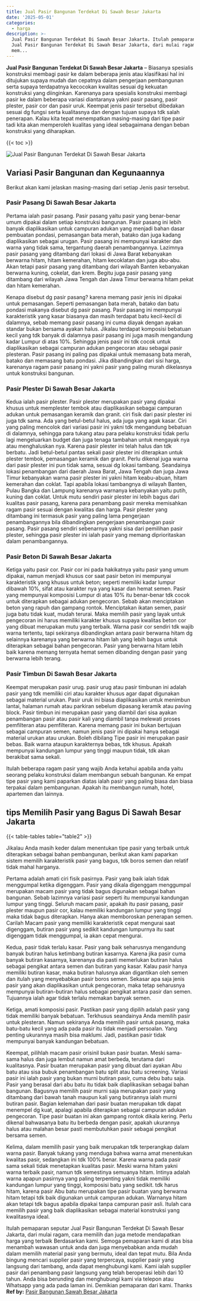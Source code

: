 ```yaml
---
title: Jual Pasir Bangunan Terdekat Di Sawah Besar Jakarta
date: '2025-05-01'
categories:
  - harga
description: >-
  Jual Pasir Bangunan Terdekat Di Sawah Besar Jakarta. Itulah pemaparan seputar
  Jual Pasir Bangunan Terdekat Di Sawah Besar Jakarta, dari mulai ragam, cara
  mem...
---
```


**Jual Pasir Bangunan Terdekat Di Sawah Besar Jakarta** – Biasanya spesialis konstruksi membagi pasir ke dalam beberapa jenis atau klasifikasi hal ini ditujukan supaya mudah dan cepatnya dalam pengerjaan pembangunan serta supaya terdapatnya kecocokan kwalitas sesuai dg kekuatan konstruksi yang diinginkan. Karenanya para spesialis konstruksi membagi pasir ke dalam beberapa variasi diantaranya yakni pasir pasang, pasir plester, pasir cor dan pasir uruk. Keempat jenis pasir tersebut dibedakan sesuai dg fungsi serta kualitasnya dan dengan tujuan supaya tdk salah penerapan. Kalau kita tepat menempatkan masing-masing dari tipe pasir tadi kita akan memperoleh kualitas yang ideal sebagaimana dengan beban konstruksi yang diharapkan.

{{< toc >}}

![Jual Pasir Bangunan Terdekat Di Sawah Besar Jakarta](/images/jual-pasir-bangunan-74.png)

## Variasi Pasir Bangunan dan Kegunaannya

Berikut akan kami jelaskan masing-masing dari setiap Jenis pasir tersebut.

### Pasir Pasang Di Sawah Besar Jakarta

Pertama ialah pasir pasang. Pasir pasang yaitu pasir yang benar-benar umum dipakai dalam setiap konstruksi bangunan. Pasir pasang ini lebih banyak diaplikasikan untuk campuran adukan yang menjadi bahan dasar pembuatan pondasi, pemasangan bata merah, batako dan juga kadang diaplikasikan sebagai urugan. Pasir pasang ini mempunyai karakter dan warna yang tidak sama, tergantung daerah penambangannya. Lazimnya pasir pasang yang ditambang dari lokasi di Jawa Barat kebanyakan berwarna hitam, hitam kemerahan, hitam kecoklatan dan juga abu-abu. Akan tetapi pasir pasang yang ditambang dari wilayah Banten kebanyakan berwarna kuning, cokelat, dan krem. Begitu juga pasir pasang yang ditambang dari wilayah Jawa Tengah dan Jawa Timur berwarna hitam pekat dan hitam kemerahan.

Kenapa disebut dg pasir pasang? karena memang pasir jenis ini dipakai untuk pemasangan. Seperti pemasangan bata merah, batako dan batu pondasi makanya disebut dg pasir pasang. Pasir pasang ini mempunyai karakteristik yang kasar biasanya dan masih terdapat batu kecil-kecil di dalamnya, sebab memang pasir pasang ini cuma diayak dengan ayakan standar bukan bersama ayakan halus. Jikalau terdapat komposisi bebatuan kecil yang tdk banyak di dalamnya pasir pasang ini juga masih mengandung kadar Lumpur di atas 10%. Sehingga jenis pasir ini tdk cocok untuk diaplikasikan sebagai campuran adukan pengecoran atau sebagai pasir plesteran. Pasir pasang ini paling pas dipakai untuk memasang bata merah, batako dan memasang batu pondasi. Jika dibandingkan dari sisi harga, karenanya ragam pasir pasang ini yakni pasir yang paling murah dikelasnya untuk konstruksi bangunan.

### Pasir Plester Di Sawah Besar Jakarta

Kedua ialah pasir plester. Pasir plester merupakan pasir yang dipakai khusus untuk memplester tembok atau diaplikasikan sebagai campuran adukan untuk pemasangan keramik dan granit. ciri fisik dari pasir plester ini juga tdk sama. Ada yang betul-betul halus, ada juga yang agak kasar. Ciri yang paling mencolok dari variasi pasir ini yakni tdk mengandung bebatuan di dalamnya, sehingga para tukang atau para pelaku konstruksi tidak perlu lagi mengeluarkan budget dan juga tenaga tambahan untuk mengayak nya atau menghaluskan nya. Karena pasir plester ini telah halus dan tdk berbatu. Jadi betul-betul pantas sekali pasir plester ini diterapkan untuk plester tembok, pemasangan keramik dan granit. Perlu dikenal juga warna dari pasir plester ini pun tidak sama, sesuai dg lokasi tambang. Seandainya lokasi penambangan dari daerah Jawa Barat, Jawa Tengah dan juga Jawa Timur kebanyakan warna pasir plester ini yakni hitam keabu-abuan, hitam kemerahan dan coklat. Tapi apabila lokasi tambangnya di wilayah Banten, Pulau Bangka dan Lampung karenanya warnanya kebanyakan yaitu putih, kuning dan coklat. Untuk mutu sendiri pasir plester ini lebih bagus dari kualitas pasir pasang, karena para penambang pasir mereka memisahkan ragam pasir sesuai dengan kwalitas dan harga. Pasir plester yang ditambang ini termasuk pasir yang paling lama pengerjaan penambangannya bila dibandingkan pengerjaan penambangan pasir pasang. Pasir pasang sendiri sebenarnya yakni sisa dari pemilihan pasir plester, sehingga pasir plester ini ialah pasir yang memang diprioritaskan dalam penambangannya.

### Pasir Beton Di Sawah Besar Jakarta

Ketiga yaitu pasir cor. Pasir cor ini pada hakikatnya yaitu pasir yang umum dipakai, namun menjadi khusus cor saat pasir beton ini mempunyai karakteristik yang khusus untuk beton; seperti memiliki kadar lumpur dibawah 10%, sifat atau karakter nya yang kasar dan hemat semen. Pasir yang mempunyai komposisi Lumpur di atas 10% itu benar-benar tdk cocok untuk diterapkan sebagai adukan pengecoran. Sebab akan menciptakan beton yang rapuh dan gampang rontok. Menciptakan ikatan semen, pasir juga batu tidak kuat, mudah terurai. Maka memilih pasir yang layak untuk pengecoran ini harus memiliki karakter khusus supaya kwalitas beton cor yang dibuat merupakan mutu yang terbaik. Warna pasir cor sendiri tdk wajib warna tertentu, tapi sekiranya dibandingkan antara pasir berwarna hitam dg selainnya karenanya yang berwarna hitam lah yang lebih bagus untuk diterapkan sebagai bahan pengecoran. Pasir yang berwarna hitam lebih baik karena memang ternyata hemat semen dibanding dengan pasir yang berwarna lebih terang.

### Pasir Timbun Di Sawah Besar Jakarta

Keempat merupakan pasir urug. pasir urug atau pasir timbunan ini adalah pasir yang tdk memiliki ciri atau karakter khusus agar dapat digunakan sebagai material urukan. Pasir uruk ini biasa diaplikasikan untuk menimbun lantai, halaman rumah atau parkiran sebelum dipasang keramik atau paving block. Pasir timbun ini merupakan pasir yang diambil dari sisa ayakan penambangan pasir atau pasir kali yang diambil tanpa melewati proses pemfilteran atau pemfilteran. Karena memang pasir ini bukan bertujuan sebagai campuran semen, namun jenis pasir ini dipakai hanya sebagai material urukan atau urukan. Boleh dibilang Tipe pasir ini merupakan pasir bebas. Baik warna ataupun karakternya bebas, tdk khusus. Apakah mempunyai kandungan lumpur yang tinggi maupun tidak, tdk akan berakibat sama sekali.

Itulah beberapa ragam pasir yang wajib Anda ketahui apabila anda yaitu seorang pelaku konstruksi dalam membangun sebuah bangunan. Ke empat tipe pasir yang kami paparkan diatas ialah pasir yang paling biasa dan biasa terpakai dalam pembangunan. Apakah itu membangun rumah, hotel, apartemen dan lainnya.

## tips Memilih Pasir yang Bagus Di Sawah Besar Jakarta

{{< table-tables table="table2" >}}

Jikalau Anda masih keder dalam menentukan tipe pasir yang terbaik untuk diterapkan sebagai bahan pembangunan, berikut akan kami paparkan sistem memilih karakteristik pasir yang bagus, tdk boros semen dan relatif tidak mahal harganya.

Pertama adalah amati ciri fisik pasirnya. Pasir yang baik ialah tidak menggumpal ketika digenggam. Pasir yang dikala digenggam menggumpal merupakan macam pasir yang tidak bagus digunakan sebagai bahan bangunan. Sebab lazimnya variasi pasir seperti itu mempunyai kandungan lumpur yang tinggi. Seluruh macam pasir, apakah itu pasir pasang, pasir plester maupun pasir cor, kalau memiliki kandungan lumpur yang tinggi maka tidak bagus diterapkan. Hanya akan memboroskan penerapan semen. Carilah Macam pasir yang memiliki karakteristik cepat mengurai saat digenggam, butiran pasir yang sedikit kandungan lumpurnya itu saat digenggam tidak menggumpal, ia akan cepat mengurai.

Kedua, pasir tidak terlalu kasar. Pasir yang baik seharusnya mengandung banyak butiran halus ketimbang butiran kasarnya. Karena jika pasir cuma banyak butiran kasarnya, karenanya dia pasti memerlukan butiran halus sebagai pengikat antara semen dan butiran yang kasar. Kalau pasir hanya memiliki butiran kasar, maka butiran halusnya akan digantikan oleh semen dan itulah yang menyebabkan pasir boros semen. Sekasar apa saja jenis pasir yang akan diaplikasikan untuk pengecoran, maka tetap seharusnya mempunyai butiran-butiran halus sebagai pengikat antara pasir dan semen. Tujuannya ialah agar tidak terlalu memakan banyak semen.

Ketiga, amati komposisi pasir. Pastikan pasir yang dipilih adalah pasir yang tidak memiliki banyak bebatuan. Terkhusus seandainya Anda memilih pasir untuk plesteran. Namun sekiranya Anda memilih pasir untuk pasang, maka batu-batu kecil yang ada pada pasir itu tidak menjadi persoalan. Yang penting ukurannya masih bisa maklumi. Jadi, pastikan pasir tidak mempunyai banyak kandungan bebatuan.

Keempat, pilihlah macam pasir orisinil bukan pasir buatan. Meski sama-sama halus dan juga lembut namun amat berbeda, terutama dari kualitasnya. Pasir buatan merupakan pasir yang dibuat dari ayakan Abu batu atau sisa bubuk penambangan batu split atau batu screening. Variasi pasir ini ialah pasir yang bukan murni butiran pasir, cuma debu batu saja. Pasir yang berasal dari abu batu itu tidak baik diaplikasikan sebagai bahan bangunan. Bagusnya memilih pasir murni saja merupakan pasir yang ditambang dari bawah tanah maupun kali yang butirannya ialah murni butiran pasir. Bagian kelemahan dari pasir buatan merupakan tdk dapat menempel dg kuat, apalagi apabila diterapkan sebagai campuran adukan pengecoran. Tipe pasir buatan ini akan gampang rontok dikala kering. Perlu dikenal bahwasanya batu itu berbeda dengan pasir, apakah ukurannya halus atau malahan besar pasti membutuhkan pasir sebagai pengikat bersama semen.

Kelima, dalam memilih pasir yang baik merupakan tdk terperangkap dalam warna pasir. Banyak tukang yang menduga bahwa warna amat menentukan kwalitas pasir, sedangkan ini tdk 100% benar. Karena warna pada pasir sama sekali tidak menetapkan kualitas pasir. Meski warna hitam yakni warna terbaik pasir, namun tdk semestinya semuanya hitam. Intinya adalah warna apapun pasirnya yang paling terpenting yakni tidak memiliki kandungan lumpur yang tinggi, komposisi batu yang sedikit. tdk harus hitam, karena pasir Abu batu merupakan tipe pasir buatan yang berwarna hitam tetapi tdk baik digunakan untuk campuran adukan. Warnanya hitam akan tetapi tdk bagus apabila dipakai tanpa campuran pasir asli. Itulah cara memilih pasir yang baik diaplikasikan sebagai material konstruksi yang kwalitasnya ideal.

Itulah pemaparan seputar Jual Pasir Bangunan Terdekat Di Sawah Besar Jakarta, dari mulai ragam, cara memilih dan juga metode mendapatkan harga yang terbaik Berdasarkan kami. Semoga pemaparan kami di atas bisa menambah wawasan untuk anda dan juga menyebabkan anda mudah dalam memilih material pasir yang bermutu, ideal dan tepat mutu. Bila Anda bingung mencari supplier pasir yang terpercaya, supplier pasir yang langsung dari tambang, anda dapat menghubungi kami. Kami ialah supplier pasir dari penambang pasir langsung yang telah beroperasi lebih dari 10 tahun. Anda bisa berunding dan menghubungi kami via telepon atau Whatsapp yang ada pada laman ini. Demikian pemaparan dari kami. Thanks
**Ref by:** [Pasir Bangunan Sawah Besar Jakarta](https://id.wikipedia.org/wiki/Pasir)
